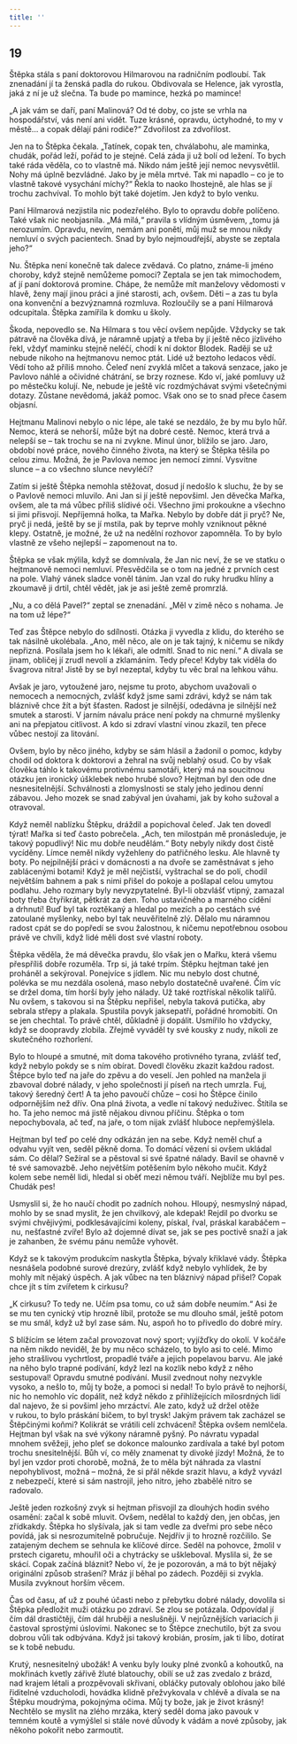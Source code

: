 ```yaml
---
title: ''
---
```


## 19

Štěpka stála s paní doktorovou Hilmarovou na radničním podloubí. Tak znenadání jí ta ženská padla do rukou. Obdivovala se Helence, jak vyrostla, jaká z ní je už slečna. Ta bude po mamince, hezká po mamince!

„A jak vám se daří, paní Malinová? Od té doby, co jste se vrhla na hospodářství, vás není ani vidět. Tuze krásné, opravdu, úctyhodné, to my v městě… a copak dělají páni rodiče?“ Zdvořilost za zdvořilost.

Jen na to Štěpka čekala. „Tatínek, copak ten, chválabohu, ale maminka, chudák, pořád leží, pořád to je stejné. Celá záda ji už bolí od ležení. To bych také ráda věděla, co to vlastně má. Nikdo nám ještě její nemoc nevysvětlil. Nohy má úplně bezvládné. Jako by je měla mrtvé. Tak mi napadlo – co je to vlastně takové vysychání míchy?“ Řekla to naoko lhostejně, ale hlas se jí trochu zachvíval. To mohlo být také dojetím. Jen když to bylo venku.

Paní Hilmarová nezjistila nic podezřelého. Bylo to opravdu dobře políčeno. Také však nic neobjasnila. „Má milá,“ pravila s vlídným úsměvem, „tomu já nerozumím. Opravdu, nevím, nemám ani ponětí, můj muž se mnou nikdy nemluví o svých pacientech. Snad by bylo nejmoudřejší, abyste se zeptala jeho?“

Nu. Štěpka není konečně tak dalece zvědavá. Co platno, známe-li jméno choroby, když stejně nemůžeme pomoci? Zeptala se jen tak mimochodem, ať jí paní doktorová promine. Chápe, že nemůže mít manželovy vědomosti v hlavě, ženy mají jinou práci a jiné starosti, ach, ovšem. Děti – a zas tu byla ona konvenční a bezvýznamná rozmluva. Rozloučily se a paní Hilmarová odcupitala. Štěpka zamířila k domku u školy.

Škoda, nepovedlo se. Na Hilmara s tou věcí ovšem nepůjde. Vždycky se tak pátravě na člověka dívá, je náramně upjatý a třeba by jí ještě něco jízlivého řekl, vždyť maminku stejně neléčí, chodí k ní doktor Blodek. Raději se už nebude nikoho na hejtmanovu nemoc ptát. Lidé už beztoho ledacos vědí. Vědí toho až příliš mnoho. Čeleď není zvyklá mlčet a taková senzace, jako je Pavlovo náhlé a očividné chátrání, se brzy roznese. Kdo ví, jaké pomluvy už po městečku kolují. Ne, nebude je ještě víc rozdmýchávat svými všetečnými dotazy. Zůstane nevědomá, jakáž pomoc. Však ono se to snad přece časem objasní.

Hejtmanu Malinovi nebylo o nic lépe, ale také se nezdálo, že by mu bylo hůř. Nemoc, která se nehorší, může být na dobré cestě. Nemoc, která trvá a nelepší se – tak trochu se na ni zvykne. Minul únor, blížilo se jaro. Jaro, období nové práce, nového činného života, na který se Štěpka těšila po celou zimu. Možná, že je Pavlova nemoc jen nemocí zimní. Vysvitne slunce – a co všechno slunce nevyléčí?

Zatím si ještě Štěpka nemohla stěžovat, dosud jí nedošlo k sluchu, že by se o Pavlově nemoci mluvilo. Ani Jan si jí ještě nepovšiml. Jen děvečka Mařka, ovšem, ale ta má vůbec příliš slídivé oči. Všechno jimi prokoukne a všechno si jimi přisvojí. Nepříjemná holka, ta Mařka. Nebylo by dobře dát ji pryč? Ne, pryč ji nedá, ještě by se jí mstila, pak by teprve mohly vzniknout pěkné klepy. Ostatně, je možné, že už na nedělní rozhovor zapomněla. To by bylo vlastně ze všeho nejlepší – zapomenout na to.

Štěpka se však mýlila, když se domnívala, že Jan nic neví, že se ve statku o hejtmanově nemoci nemluví. Přesvědčila se o tom na jedné z prvních cest na pole. Vlahý vánek sladce voněl táním. Jan vzal do ruky hrudku hlíny a zkoumavě ji drtil, chtěl vědět, jak je asi ještě země promrzlá.

„Nu, a co dělá Pavel?“ zeptal se znenadání. „Měl v zimě něco s nohama. Je na tom už lépe?“

Teď zas Štěpce nebylo do sdílnosti. Otázka ji vyvedla z klidu, do kterého se tak násilně ukolébala. „Ano, měl něco, ale on je tak tajný, k ničemu se nikdy nepřizná. Posílala jsem ho k lékaři, ale odmítl. Snad to nic není.“ A dívala se jinam, obličej jí zrudl nevolí a zklamáním. Tedy přece! Kdyby tak viděla do švagrova nitra! Jistě by se byl nezeptal, kdyby tu věc bral na lehkou váhu.

Avšak je jaro, vytoužené jaro, nejsme tu proto, abychom uvažovali o nemocech a nemocných, zvlášť když jsme sami zdrávi, když se nám tak bláznivě chce žít a být šťasten. Radost je silnější, odedávna je silnější než smutek a starosti. V jarním návalu práce není pokdy na chmurné myšlenky ani na přepjatou citlivost. A kdo si zdraví vlastní vinou zkazil, ten přece vůbec nestojí za litování.

Ovšem, bylo by něco jiného, kdyby se sám hlásil a žadonil o pomoc, kdyby chodil od doktora k doktorovi a žehral na svůj neblahý osud. Co by však člověka táhlo k takovému protivnému samotáři, který má na soucitnou otázku jen ironický úšklebek nebo hrubé slovo? Hejtman byl den ode dne nesnesitelnější. Schválnosti a zlomyslnosti se staly jeho jedinou denní zábavou. Jeho mozek se snad zabýval jen úvahami, jak by koho sužoval a otravoval.

Když neměl nablízku Štěpku, dráždil a popichoval čeleď. Jak ten dovedl týrat! Mařka si teď často pobrečela. „Ach, ten milostpán mě pronásleduje, je takový popudlivý! Nic mu dobře neudělám.“ Boty nebyly nikdy dost čistě vycíděny. Límce neměl nikdy vyžehleny do patřičného lesku. Ale hlavně ty boty. Po nejpilnější práci v domácnosti a na dvoře se zaměstnávat s jeho zablácenými botami! Když je měl nejčistší, vyštrachal se do polí, chodil největším bahnem a pak s nimi přišel do pokoje a pošlapal celou umytou podlahu. Jeho rozmary byly nevyzpytatelné. Byl-li obzvlášť vtipný, zamazal boty třeba čtyřikrát, pětkrát za den. Toho ustavičného a marného cídění a drhnutí! Buď byl tak roztěkaný a hledal po mezích a po cestách své zatoulané myšlenky, nebo byl tak neuvěřitelně zlý. Dělalo mu náramnou radost cpát se do popředí se svou žalostnou, k ničemu nepotřebnou osobou právě ve chvíli, když lidé měli dost své vlastní roboty.

Štěpka věděla, že má děvečka pravdu, šlo však jen o Mařku, která všemu přespříliš dobře rozuměla. Trp si, já také trpím. Štěpku hejtman také jen proháněl a sekýroval. Ponejvíce s jídlem. Nic mu nebylo dost chutné, polévka se mu nezdála osolená, maso nebylo dostatečně uvařené. Čím víc se držel doma, tím horší byly jeho nálady. Už také roztřískal několik talířů. Nu ovšem, s takovou si na Štěpku nepřišel, nebyla taková putička, aby sebrala střepy a plakala. Spustila povyk jaksepatří, pořádné hromobití. On se jen chechtal. To právě chtěl, důkladně ji dopálit. Usmířilo ho vždycky, když se doopravdy zlobila. Zřejmě vyváděl ty své kousky z nudy, nikoli ze skutečného rozhorlení.

Bylo to hloupé a smutné, mít doma takového protivného tyrana, zvlášť teď, když nebylo pokdy se s ním obírat. Dovedl člověku zkazit každou radost. Štěpce bylo teď na jaře do zpěvu a do veselí. Jen pohled na manžela ji zbavoval dobré nálady, v jeho společnosti jí píseň na rtech umrzla. Fuj, takový šeredný čert! A ta jeho pavoučí chůze – cosi ho Štěpce činilo odpornějším než dřív. Ona plná života, a vedle ní takový neduživec. Štítila se ho. Ta jeho nemoc má jistě nějakou divnou příčinu. Štěpka o tom nepochybovala, ač teď, na jaře, o tom nijak zvlášť hluboce nepřemýšlela.

Hejtman byl teď po celé dny odkázán jen na sebe. Když neměl chuť a odvahu vyjít ven, seděl pěkně doma. To domácí vězení si ovšem ukládal sám. Co dělal? Sežíral se a pěstoval si své špatné nálady. Bavil se ohavně v té své samovazbě. Jeho největším potěšením bylo někoho mučit. Když kolem sebe neměl lidi, hledal si oběť mezi němou tváří. Nejblíže mu byl pes. Chudák pes!

Usmyslil si, že ho naučí chodit po zadních nohou. Hloupý, nesmyslný nápad, mohlo by se snad myslit, že jen chvilkový, ale kdepak! Rejdil po dvorku se svými chvějivými, podklesávajícími koleny, pískal, řval, práskal karabáčem – nu, nešťastné zvíře! Bylo až dojemné dívat se, jak se pes poctivě snaží a jak je zahanben, že svému pánu nemůže vyhovět.

Když se k takovým produkcím naskytla Štěpka, bývaly křiklavé vády. Štěpka nesnášela podobné surové drezúry, zvlášť když nebylo vyhlídek, že by mohly mít nějaký úspěch. A jak vůbec na ten bláznivý nápad přišel? Copak chce jít s tím zvířetem k cirkusu?

„K cirkusu? To tedy ne. Učím psa tomu, co už sám dobře neumím.“ Asi že se mu ten cynický vtip hrozně líbil, protože se mu dlouho smál, ještě potom se mu smál, když už byl zase sám. Nu, aspoň ho to přivedlo do dobré míry.

S blížícím se létem začal provozovat nový sport; vyjížďky do okolí. V kočáře na něm nikdo neviděl, že by mu něco scházelo, to bylo asi to celé. Mimo jeho strašlivou vychrtlost, propadlé tváře a jejich popelavou barvu. Ale jaké na něho bylo trapné podívání, když lezl na kozlík nebo když z něho sestupoval! Opravdu smutné podívání. Musil zvednout nohy nezvykle vysoko, a nešlo to, můj ty bože, a pomoci si nedal! To bylo právě to nejhorší, nic ho nemohlo víc dopálit, než když někdo z přihlížejících milosrdných lidí dal najevo, že si povšiml jeho mrzáctví. Ale zato, když už držel otěže v rukou, to bylo práskání bičem, to byl trysk! Jakým právem tak zacházel se Štěpčinými koňmi? Kolikrát se vrátili celí zchvácení! Štěpka ovšem nemlčela. Hejtman byl však na své výkony náramně pyšný. Po návratu vypadal mnohem svěžeji, jeho pleť se dokonce malounko zardívala a také byl potom trochu snesitelnější. Bůh ví, co měly znamenat ty divoké jízdy! Možná, že to byl jen vzdor proti chorobě, možná, že to měla být náhrada za vlastní nepohyblivost, možná – možná, že si přál někde srazit hlavu, a když vyvázl z nebezpečí, které si sám nastrojil, jeho nitro, jeho zbabělé nitro se radovalo.

Ještě jeden rozkošný zvyk si hejtman přisvojil za dlouhých hodin svého osamění: začal k sobě mluvit. Ovšem, nedělal to každý den, jen občas, jen zřídkakdy. Štěpka ho slyšívala, jak si tam vedle za dveřmi pro sebe něco povídá, jak si nesrozumitelně pobručuje. Nejdřív ji to hrozně rozčililo. Se zatajeným dechem se sehnula ke klíčové dírce. Seděl na pohovce, žmolil v prstech cigaretu, mhouřil oči a chytrácky se uškleboval. Myslila si, že se skácí. Copak začíná bláznit? Nebo ví, že je pozorován, a má to být nějaký originální způsob strašení? Mráz jí běhal po zádech. Později si zvykla. Musila zvyknout horším věcem.

Čas od času, ať už z pouhé účasti nebo z přebytku dobré nálady, dovolila si Štěpka předložit muži otázku po zdraví. Se zlou se potázala. Odpovídal jí čím dál drastičtěji, čím dál hruběji a neslušněji. V nejrůznějších variacích ji častoval sprostými úslovími. Nakonec se to Štěpce znechutilo, být za svou dobrou vůli tak odbývána. Když jsi takový krobián, prosím, jak ti libo, dotírat se k tobě nebudu.

Krutý, nesnesitelný ubožák! A venku byly louky plné zvonků a kohoutků, na mokřinách kvetly zářivě žluté blatouchy, obilí se už zas zvedalo z brázd, nad krajem létali a prozpěvovali skřivani, obláčky putovaly oblohou jako bílé řiditelné vzducholodi, hovádka klidně přežvykovala v chlévě a dívala se na Štěpku moudrýma, pokojnýma očima. Můj ty bože, jak je život krásný! Nechtělo se myslit na zlého mrzáka, který seděl doma jako pavouk v temném koutě a vymýšlel si stále nové důvody k vádám a nové způsoby, jak někoho pokořit nebo zarmoutit.
